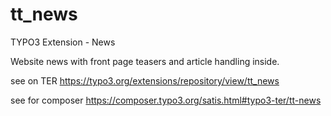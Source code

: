 # tt_news

TYPO3 Extension - News

Website news with front page teasers and article handling inside.

see on TER https://typo3.org/extensions/repository/view/tt_news

see for composer https://composer.typo3.org/satis.html#typo3-ter/tt-news
